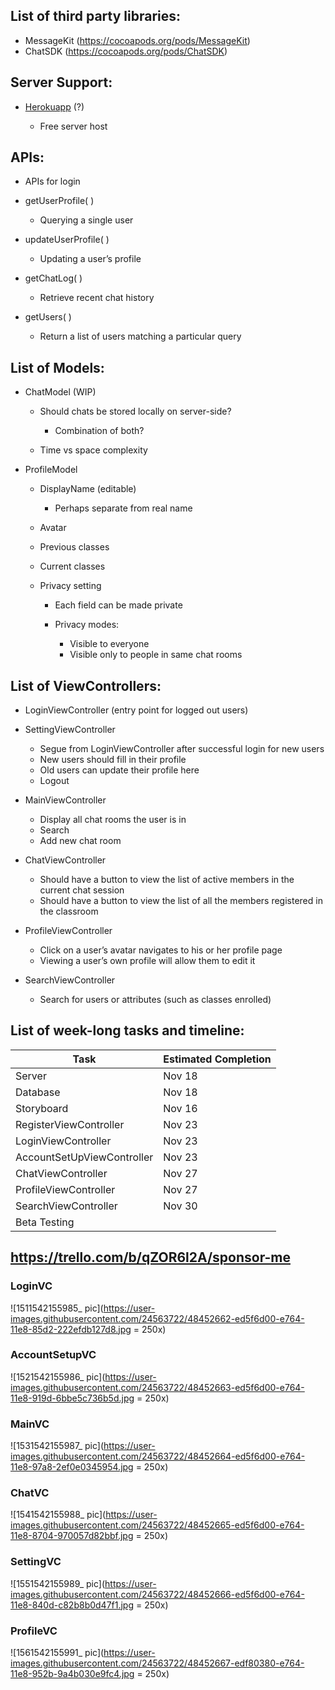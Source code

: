 ## List of third party libraries:

- MessageKit (<https://cocoapods.org/pods/MessageKit>)
- ChatSDK (<https://cocoapods.org/pods/ChatSDK>) 		

## Server Support:  

- [Herokuapp](https://herokuapp.com/) (?)

  - Free server host

## APIs:

- APIs for login

- getUserProfile( )

  - Querying a single user

- updateUserProfile( )

  - Updating a user’s profile

- getChatLog( )

  - Retrieve recent chat history

- getUsers( ) 

  - Return a list of users matching a particular query

## List of Models:

- ChatModel (WIP)

  - Should chats be stored locally on server-side?

    - Combination of both?

  - Time vs space complexity

- ProfileModel

  - DisplayName (editable)

    - Perhaps separate from real name

  - Avatar

  - Previous classes

  - Current classes

  - Privacy setting

    - Each field can be made private

    - Privacy modes:

      - Visible to everyone
      - Visible only to people in same chat rooms 

## List of ViewControllers:

- LoginViewController (entry point for logged out users)

- SettingViewController

  - Segue from LoginViewController after successful login for new users
  - New users should fill in their profile
  - Old users can update their profile here
  - Logout 

- MainViewController

  - Display all chat rooms the user is in
  - Search 
  - Add new chat room

- ChatViewController 

  - Should have a button to view the list of active members in the current chat session
  - Should have a button to view the list of all the members registered in the classroom

- ProfileViewController

  - Click on a user’s avatar navigates to his or her profile page
  - Viewing a user’s own profile will allow them to edit it

- SearchViewController

  - Search for users or attributes (such as classes enrolled)

## List of week-long tasks and timeline:

| Task                       | Estimated Completion |
| -------------------------- | -------------------- |
| Server                     | Nov 18               |
| Database                   | Nov 18               |
| Storyboard                 | Nov 16               |
| RegisterViewController     | Nov 23               |
| LoginViewController        | Nov 23               |
| AccountSetUpViewController | Nov 23               |
| ChatViewController         | Nov 27               |
| ProfileViewController      | Nov 27               |
| SearchViewController       | Nov 30               |
| Beta Testing               |                      |

## https://trello.com/b/qZOR6l2A/sponsor-me

### LoginVC

![1511542155985_ pic](https://user-images.githubusercontent.com/24563722/48452662-ed5f6d00-e764-11e8-85d2-222efdb127d8.jpg = 250x)

### AccountSetupVC

![1521542155986_ pic](https://user-images.githubusercontent.com/24563722/48452663-ed5f6d00-e764-11e8-919d-6bbe5c736b5d.jpg = 250x)

### MainVC

![1531542155987_ pic](https://user-images.githubusercontent.com/24563722/48452664-ed5f6d00-e764-11e8-97a8-2ef0e0345954.jpg = 250x)

### ChatVC

![1541542155988_ pic](https://user-images.githubusercontent.com/24563722/48452665-ed5f6d00-e764-11e8-8704-970057d82bbf.jpg = 250x)

### SettingVC

![1551542155989_ pic](https://user-images.githubusercontent.com/24563722/48452666-ed5f6d00-e764-11e8-840d-c82b8b0d47f1.jpg = 250x)

### ProfileVC

![1561542155991_ pic](https://user-images.githubusercontent.com/24563722/48452667-edf80380-e764-11e8-952b-9a4b030e9fc4.jpg = 250x)
